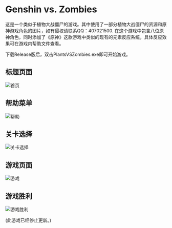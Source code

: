 # Genshin vs. Zombies

这是一个类似于植物大战僵尸的游戏。其中使用了一部分植物大战僵尸的资源和原神游戏角色的图片，如有侵权请联系QQ：407021500.
在这个游戏中包含八位原神角色，同时添加了《原神》这款游戏中类似的现有的元素反应系统，具体反应效果可在游戏内帮助文件查看。

下载Release版后，双击PlantsVSZombies.exe即可开始游戏。

## 标题页面

![首页](..\ProjectZero\docs\md图片\首页.png)

## 帮助菜单

![帮助](..\ProjectZero\docs\md图片\帮助.png)

## 关卡选择

![关卡选择](..\ProjectZero\docs\md图片\关卡选择.png)

## 游戏页面

![游戏](..\ProjectZero\docs\md图片\游戏.png)

## 游戏胜利

![游戏胜利](D:\GitHubRepos\ProjectZero\docs\md图片\游戏胜利.png)



(此游戏已经停止更新。)
